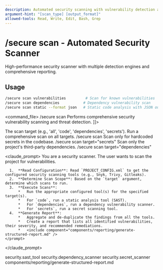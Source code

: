 ```yaml
---
description: Automated security scanning with vulnerability detection and compliance reporting
argument-hint: "[scan_type] [output_format]"
allowed-tools: Read, Write, Edit, Bash, Grep
---
```


# /secure scan - Automated Security Scanner

High-performance security scanner with multiple detection engines and comprehensive reporting.

## Usage
```bash
/secure scan vulnerabilities         # Scan for known vulnerabilities
/secure scan dependencies           # Dependency vulnerability scan
/secure scan static --format json   # Static code analysis with JSON output
```

<command_file>
  <metadata>
    <name>/secure scan</name>
    <purpose>Performs comprehensive security vulnerability scanning and threat detection.</purpose>
    <usage>
      <![CDATA[
      /secure scan <target="all">
      ]]>
    </usage>
  </metadata>

  <arguments>
    <argument name="target" type="string" required="false" default="all">
      <description>The scan target (e.g., 'all', 'code', 'dependencies', 'secrets').</description>
    </argument>
  </arguments>
  
  <examples>
    <example>
      <description>Run a comprehensive scan on all targets.</description>
      <usage>/secure scan</usage>
    </example>
    <example>
      <description>Scan only for hardcoded secrets in the codebase.</description>
      <usage>/secure scan target="secrets"</usage>
    </example>
    <example>
      <description>Scan only the project's third-party dependencies.</description>
      <usage>/secure scan target="dependencies"</usage>
    </example>
  </examples>

  <claude_prompt>
    <prompt>
      You are a security scanner. The user wants to scan the project for vulnerabilities.

      1.  **Read Configuration**: Read `PROJECT_CONFIG.xml` to get the configured security scanning tools (e.g., Snyk, Trivy, Gitleaks).
      2.  **Determine Scan Scope**: Based on the `target` argument, determine which scans to run.
      3.  **Execute Scans**:
          *   Run the appropriate configured tool(s) for the specified target(s).
          *   For `code`, run a static analysis tool (SAST).
          *   For `dependencies`, run a dependency vulnerability scanner.
          *   For `secrets`, run a secret scanning tool.
      4.  **Generate Report**:
          *   Aggregate and de-duplicate the findings from all the tools.
          *   Create a report that lists all identified vulnerabilities, their severity, and recommended remediations.
          *   <include component="components/reporting/generate-structured-report.md" />
    </prompt>
  </claude_prompt>

  <dependencies>
    <uses_config_values>
      <value>security.sast_tool</value>
      <value>security.dependency_scanner</value>
      <value>security.secret_scanner</value>
    </uses_config_values>
    <includes_components>
      <component>components/reporting/generate-structured-report.md</component>
    </includes_components>
  </dependencies>
</command_file>